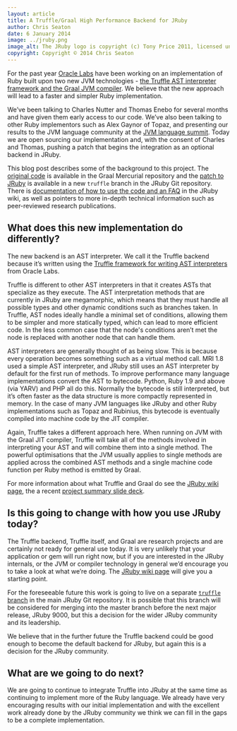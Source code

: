 ```yaml
---
layout: article
title: A Truffle/Graal High Performance Backend for JRuby
author: Chris Seaton
date: 6 January 2014
image: ../jruby.png
image_alt: The JRuby logo is copyright (c) Tony Price 2011, licensed under the terms of Creative Commons Attribution-NoDerivs 3.0 Unported (CC BY-ND 3.0)
copyright: Copyright © 2014 Chris Seaton
---
```


For the past year [Oracle Labs](https://labs.oracle.com) have been working on an implementation of Ruby built upon two new JVM technologies - [the Truffle AST interpreter framework and the Graal JVM compiler](http://openjdk.java.net/projects/graal/). We believe that the new approach will lead to a faster and simpler Ruby implementation.

We’ve been talking to Charles Nutter and Thomas Enebo for several months and have given them early access to our code. We’ve also been talking to other Ruby implementors such as Alex Gaynor of Topaz, and presenting our results to the JVM language community at the [JVM language summit](http://medianetwork.oracle.com/video/player/2623645003001). Today we are open sourcing our implementation and, with the consent of Charles and Thomas, pushing a patch that begins the integration as an optional backend in JRuby.

This blog post describes some of the background to this project. The [original code](http://hg.openjdk.java.net/graal/graal) is available in the Graal Mercurial repository and the [patch to JRuby](https://github.com/jruby/jruby/tree/truffle) is available in a new `truffle` branch in the JRuby Git repository. There is [documentation of how to use the code and an FAQ](https://github.com/jruby/jruby/wiki/Truffle) in the JRuby wiki, as well as pointers to more in-depth technical information such as peer-reviewed research publications.

## What does this new implementation do differently?

The new backend is an AST interpreter. We call it the Truffle backend because it’s written using the [Truffle framework for writing AST interpreters](http://openjdk.java.net/projects/graal/) from Oracle Labs.

Truffle is different to other AST interpreters in that it creates ASTs that specialize as they execute. The AST interpretation methods that are currently in JRuby are megamorphic, which means that they must handle all possible types and other dynamic conditions such as branches taken. In Truffle, AST nodes ideally handle a minimal set of conditions, allowing them to be simpler and more statically typed, which can lead to more efficient code. In the less common case that the node's conditions aren’t met the node is replaced with another node that can handle them.

AST interpreters are generally thought of as being slow. This is because every operation becomes something such as a virtual method call. MRI 1.8 used a simple AST interpreter, and JRuby still uses an AST interpreter by default for the first run of methods. To improve performance many language implementations convert the AST to bytecode. Python, Ruby 1.9 and above (via YARV) and PHP all do this. Normally the bytecode is still interpreted, but it’s often faster as the data structure is more compactly represented in memory. In the case of many JVM languages like JRuby and other Ruby implementations such as Topaz and Rubinius, this bytecode is eventually compiled into machine code by the JIT compiler.

Again, Truffle takes a different approach here. When running on JVM with the Graal JIT compiler, Truffle will take all of the methods involved in interpreting your AST and will combine them into a single method. The powerful optimisations that the JVM usually applies to single methods are applied across the combined AST methods and a single machine code function per Ruby method is emitted by Graal. 

For more information about what Truffle and Graal do see the [JRuby wiki page](https://github.com/jruby/jruby/wiki/Truffle), the a recent [project summary slide deck](http://www.slideshare.net/ThomasWuerthinger/graal-truffle-ethdec2013).

## Is this going to change with how you use JRuby today?

The Truffle backend, Truffle itself, and Graal are research projects and are certainly not ready for general use today. It is very unlikely that your application or gem will run right now, but if you are interested in the JRuby internals, or the JVM or compiler technology in general we’d encourage you to take a look at what we’re doing. The [JRuby wiki page](https://github.com/jruby/jruby/wiki/Truffle) will give you a starting point.

For the foreseeable future this work is going to live on a separate [`truffle` branch](https://github.com/jruby/jruby/tree/master/core/src/main/java/org/jruby/truffle) in the main JRuby Git repository. It is possible that this branch will be considered for merging into the master branch before the next major release, JRuby 9000, but this a decision for the wider JRuby community and its leadership.

We believe that in the further future the Truffle backend could be good enough to become the default backend for JRuby, but again this is a decision for the JRuby community.

## What are we going to do next?

We are going to continue to integrate Truffle into JRuby at the same time as continuing to implement more of the Ruby language. We already have very encouraging results with our initial implementation and with the excellent work already done by the JRuby community we think we can fill in the gaps to be a complete implementation.
